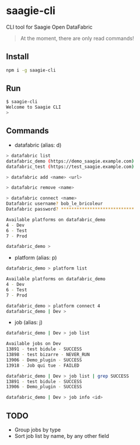 # saagie-cli
CLI tool for Saagie Open DataFabric

> At the moment, there are only read commands!


## Install

```sh
npm i -g saagie-cli
```


## Run

```sh
$ saagie-cli
Welcome to Saagie CLI
> 
```


## Commands

* datafabric (alias: d)
```sh
> datafabric list
datafabric_demo (https://demo_saagie.example.com)
datafabric_test (https://test_saagie.example.com)

> datafabric add <name> <url>

> datafabric remove <name>

> datafabric connect <name>
Datafabric username? bob_le_bricoleur
Datafabric password? ****************************

Available platforms on datafabric_demo
4 - Dev
6 - Test
7 - Prod

datafabric_demo > 
```

* platform (alias: p)
```sh
datafabric_demo > platform list

Available platforms on datafabric_demo
4 - Dev
6 - Test
7 - Prod

datafabric_demo > platform connect 4
datafabric_demo | Dev > 
```

* job (alias: j)
```sh
datafabric_demo | Dev > job list

Available jobs on Dev
13891 - test bidule - SUCCESS
13898 - test bizarre - NEVER_RUN
13906 - Demo_plugin - SUCCESS
13918 - Job qui tue - FAILED

datafabric_demo | Dev > job list | grep SUCCESS
13891 - test bidule - SUCCESS
13906 - Demo_plugin - SUCCESS

datafabric_demo | Dev > job info <id>
```


## TODO

* Group jobs by type
* Sort job list by name, by any other field
